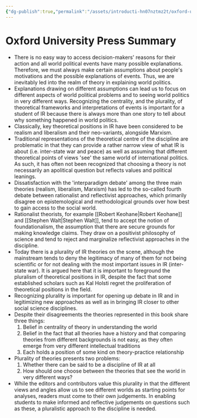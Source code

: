 ```yaml
---
{"dg-publish":true,"permalink":"/assets/introducti-hn07nztmz2t/oxford-uni/"}
---
```


# Oxford University Press Summary

- There is no easy way to access decision-makers' reasons for their action and all world political events have many possible explanations. Therefore, we must always make certain assumptions about people's motivations and the possible explanations of events. Thus, we are inevitably led into the realm of theory in explaining world politics.
- Explanations drawing on different assumptions can lead us to focus on different aspects of world political problems and to seeing world politics in very different ways. Recognizing the centrality, and the plurality, of theoretical frameworks and interpretations of events is important for a student of IR because there is always more than one story to tell about why something happened in world politics.
- Classically, key theoretical positions in IR have been considered to be realism and liberalism and their neo-variants, alongside Marxism.
- Traditional representations of the theoretical centre of the discipline are problematic in that they can provide a rather narrow view of what IR is about (i.e. inter-state war and peace) as well as assuming that different theoretical points of views 'see' the same world of international politics. As such, it has often not been recognized that choosing a theory is not necessarily an apolitical question but reflects values and political leanings.
- Dissatisfaction with the 'interparadigm debate' among the three main theories (realism, liberalism, Marxism) has led to the so-called fourth debate between rationalist and reflectivist approaches, which primarily disagree on epistemological and methodological grounds over how best to gain access to the social world.
- Rationalist theorists, for example [[Robert Keohane\|Robert Keohane]] and [[Stephen Walt\|Stephen Walt]], tend to accept the notion of foundationalism, the assumption that there are secure grounds for making knowledge claims. They draw on a positivist philosophy of science and tend to reject and marginalize reflectivist approaches in the discipline.
- Today there is a plurality of IR theories on the scene, although the mainstream tends to deny the legitimacy of many of them for not being scientific or for not dealing with the most important issues in IR (inter-state war). It is argued here that it is important to foreground the pluralism of theoretical positions in IR, despite the fact that some established scholars such as Kal Holsti regret the proliferation of theoretical positions in the field.
- Recognizing plurality is important for opening up debate in IR and in legitimizing new approaches as well as in bringing IR closer to other social science disciplines.
- Despite their disagreements the theories represented in this book share three things:
    1. Belief in centrality of theory in understanding the world
    2. Belief in the fact that all theories have a history and that comparing theories from different backgrounds is not easy, as they often emerge from very different intellectual traditions
    3. Each holds a position of some kind on theory-practice relationship
- Plurality of theories presents two problems:
    1. Whether there can be said to be a discipline of IR at all
    2. How should one choose between the theories that see the world in very different ways?
- While the editors and contributors value this plurality in that the different views and angles allow us to see different worlds as starting points for analyses, readers must come to their own judgements. In enabling students to make informed and reflective judgements on questions such as these, a pluralistic approach to the discipline is needed.